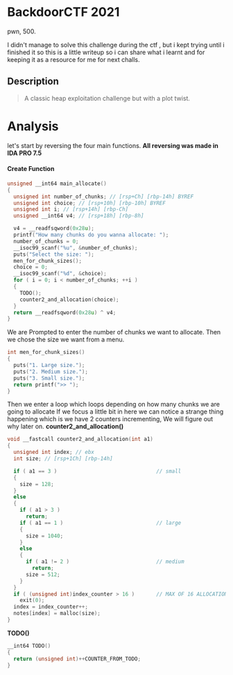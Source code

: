# BackdoorCTF 2021
pwn, 500.

I didn't manage to solve this challenge during the ctf , but i kept trying until i finished it so this is a little writeup so i can share what i learnt and for keeping it as a resource for me for next challs.
## Description
> A classic heap exploitation challenge but with a plot twist.

# Analysis
let's start by reversing the four main functions.
**All reversing was made in IDA PRO 7.5**
#### Create Function
```C
unsigned __int64 main_allocate()
{
  unsigned int number_of_chunks; // [rsp+Ch] [rbp-14h] BYREF
  unsigned int choice; // [rsp+10h] [rbp-10h] BYREF
  unsigned int i; // [rsp+14h] [rbp-Ch]
  unsigned __int64 v4; // [rsp+18h] [rbp-8h]

  v4 = __readfsqword(0x28u);
  printf("How many chunks do you wanna allocate: ");
  number_of_chunks = 0;
  __isoc99_scanf("%u", &number_of_chunks);
  puts("Select the size: ");
  men_for_chunk_sizes();
  choice = 0;
  __isoc99_scanf("%d", &choice);
  for ( i = 0; i < number_of_chunks; ++i )
  {
    TODO();
    counter2_and_allocation(choice);
  }
  return __readfsqword(0x28u) ^ v4;
}
```
We are Prompted to enter the number of chunks we want to allocate. Then we chose the size we want from a menu.
```C
int men_for_chunk_sizes()
{
  puts("1. Large size.");
  puts("2. Medium size.");
  puts("3. Small size.");
  return printf(">> ");
}
```
Then we enter a loop which loops depending on how many chunks we are going to allocate
If we focus a little bit in here we can notice a strange thing happening which is we have 2 counters incrementing, We will figure out why later on.
 **counter2_and_allocation()**
```C
void __fastcall counter2_and_allocation(int a1)
{
  unsigned int index; // ebx
  int size; // [rsp+1Ch] [rbp-14h]

  if ( a1 == 3 )                                // small
  {
    size = 128;
  }
  else
  {
    if ( a1 > 3 )
      return;
    if ( a1 == 1 )                              // large
    {
      size = 1040;
    }
    else
    {
      if ( a1 != 2 )                            // medium
        return;
      size = 512;
    }
  }
  if ( (unsigned int)index_counter > 16 )       // MAX OF 16 ALLOCATIONS
    exit(0);
  index = index_counter++;
  notes[index] = malloc(size);
}
```
 **TODO()**
```C
__int64 TODO()
{
  return (unsigned int)++COUNTER_FROM_TODO;
}
```

